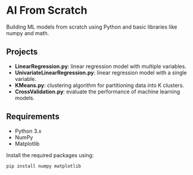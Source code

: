 # AI From Scratch

Building ML models from scratch using Python and basic libraries like numpy and math.

## Projects

- **LinearRegression.py**: linear regression model with multiple variables.
- **UnivariateLinearRegression.py**: linear regression model with a single variable.
- **KMeans.py**: clustering algorithm for partitioning data into K clusters.
- **CrossValidation.py**: evaluate the performance of machine learning models.

## Requirements

- Python 3.x
- NumPy
- Matplotlib

Install the required packages using:

```bash
pip install numpy matplotlib
```
